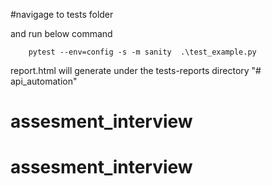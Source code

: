 #navigage to tests folder

and run below command

        pytest --env=config -s -m sanity  .\test_example.py

report.html will generate under the  tests-reports directory "# api_automation" 
# assesment_interview
# assesment_interview
